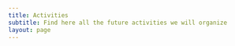 ```yaml
---
title: Activities
subtitle: Find here all the future activities we will organize
layout: page
---
```


